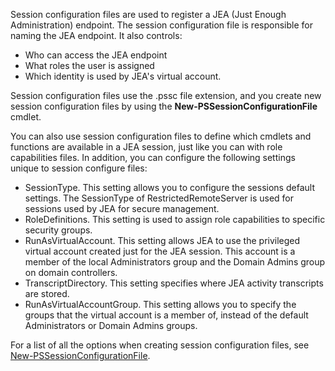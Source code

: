 Session configuration files are used to register a JEA (Just Enough Administration) endpoint. The session configuration file is responsible for naming the JEA endpoint. It also controls:

- Who can access the JEA endpoint
- What roles the user is assigned
- Which identity is used by JEA's virtual account.

Session configuration files use the .pssc file extension, and you create new session configuration files by using the **New-PSSessionConfigurationFile** cmdlet.

You can also use session configuration files to define which cmdlets and functions are available in a JEA session, just like you can with role capabilities files. In addition, you can configure the following settings unique to session configure files:

- SessionType. This setting allows you to configure the sessions default settings. The SessionType of RestrictedRemoteServer is used for sessions used by JEA for secure management.
- RoleDefinitions. This setting is used to assign role capabilities to specific security groups.
- RunAsVirtualAccount. This setting allows JEA to use the privileged virtual account created just for the JEA session. This account is a member of the local Administrators group and the Domain Admins group on domain controllers.
- TranscriptDirectory. This setting specifies where JEA activity transcripts are stored.
- RunAsVirtualAccountGroup. This setting allows you to specify the groups that the virtual account is a member of, instead of the default Administrators or Domain Admins groups.

For a list of all the options when creating session configuration files, see [New-PSSessionConfigurationFile](/powershell/module/microsoft.powershell.core/new-pssessionconfigurationfile).
